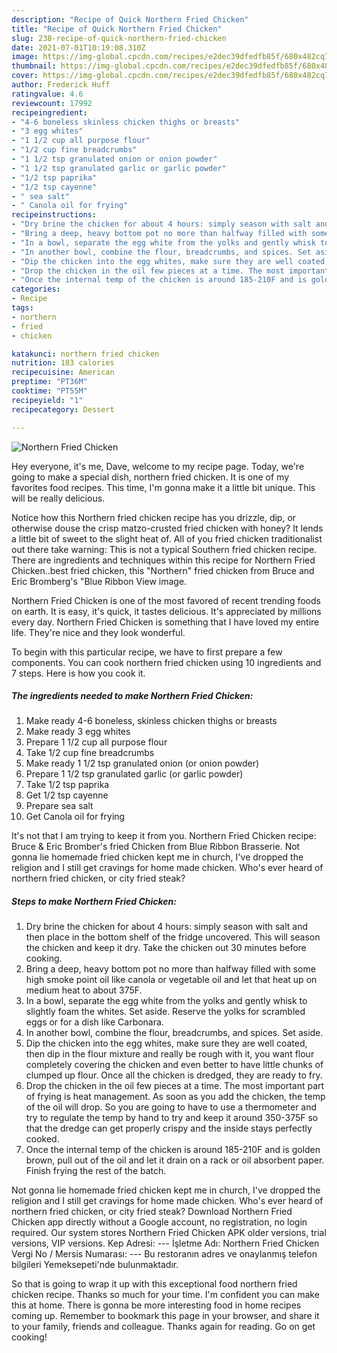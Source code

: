 ```yaml
---
description: "Recipe of Quick Northern Fried Chicken"
title: "Recipe of Quick Northern Fried Chicken"
slug: 238-recipe-of-quick-northern-fried-chicken
date: 2021-07-01T10:19:08.310Z
image: https://img-global.cpcdn.com/recipes/e2dec39dfedfb85f/680x482cq70/northern-fried-chicken-recipe-main-photo.jpg
thumbnail: https://img-global.cpcdn.com/recipes/e2dec39dfedfb85f/680x482cq70/northern-fried-chicken-recipe-main-photo.jpg
cover: https://img-global.cpcdn.com/recipes/e2dec39dfedfb85f/680x482cq70/northern-fried-chicken-recipe-main-photo.jpg
author: Frederick Huff
ratingvalue: 4.6
reviewcount: 17992
recipeingredient:
- "4-6 boneless skinless chicken thighs or breasts"
- "3 egg whites"
- "1 1/2 cup all purpose flour"
- "1/2 cup fine breadcrumbs"
- "1 1/2 tsp granulated onion or onion powder"
- "1 1/2 tsp granulated garlic or garlic powder"
- "1/2 tsp paprika"
- "1/2 tsp cayenne"
- " sea salt"
- " Canola oil for frying"
recipeinstructions:
- "Dry brine the chicken for about 4 hours: simply season with salt and then place in the bottom shelf of the fridge uncovered. This will season the chicken and keep it dry. Take the chicken out 30 minutes before cooking."
- "Bring a deep, heavy bottom pot no more than halfway filled with some high smoke point oil like canola or vegetable oil and let that heat up on medium heat to about 375F."
- "In a bowl, separate the egg white from the yolks and gently whisk to slightly foam the whites. Set aside. Reserve the yolks for scrambled eggs or for a dish like Carbonara."
- "In another bowl, combine the flour, breadcrumbs, and spices. Set aside."
- "Dip the chicken into the egg whites, make sure they are well coated, then dip in the flour mixture and really be rough with it, you want flour completely covering the chicken and even better to have little chunks of clumped up flour. Once all the chicken is dredged, they are ready to fry."
- "Drop the chicken in the oil few pieces at a time. The most important part of frying is heat management. As soon as you add the chicken, the temp of the oil will drop. So you are going to have to use a thermometer and try to regulate the temp by hand to try and keep it around 350-375F so that the dredge can get properly crispy and the inside stays perfectly cooked."
- "Once the internal temp of the chicken is around 185-210F and is golden brown, pull out of the oil and let it drain on a rack or oil absorbent paper. Finish frying the rest of the batch."
categories:
- Recipe
tags:
- northern
- fried
- chicken

katakunci: northern fried chicken 
nutrition: 183 calories
recipecuisine: American
preptime: "PT36M"
cooktime: "PT55M"
recipeyield: "1"
recipecategory: Dessert

---
```



![Northern Fried Chicken](https://img-global.cpcdn.com/recipes/e2dec39dfedfb85f/680x482cq70/northern-fried-chicken-recipe-main-photo.jpg)

Hey everyone, it's me, Dave, welcome to my recipe page. Today, we're going to make a special dish, northern fried chicken. It is one of my favorites food recipes. This time, I'm gonna make it a little bit unique. This will be really delicious.

Notice how this Northern fried chicken recipe has you drizzle, dip, or otherwise douse the crisp matzo-crusted fried chicken with honey? It lends a little bit of sweet to the slight heat of. All of you fried chicken traditionalist out there take warning: This is not a typical Southern fried chicken recipe. There are ingredients and techniques within this recipe for Northern Fried Chicken..best fried chicken, this &#34;Northern&#34; fried chicken from Bruce and Eric Bromberg&#39;s &#34;Blue Ribbon View image.

Northern Fried Chicken is one of the most favored of recent trending foods on earth. It is easy, it's quick, it tastes delicious. It's appreciated by millions every day. Northern Fried Chicken is something that I have loved my entire life. They're nice and they look wonderful.


To begin with this particular recipe, we have to first prepare a few components. You can cook northern fried chicken using 10 ingredients and 7 steps. Here is how you cook it.

<!--inarticleads1-->

##### The ingredients needed to make Northern Fried Chicken:

1. Make ready 4-6 boneless, skinless chicken thighs or breasts
1. Make ready 3 egg whites
1. Prepare 1 1/2 cup all purpose flour
1. Take 1/2 cup fine breadcrumbs
1. Make ready 1 1/2 tsp granulated onion (or onion powder)
1. Prepare 1 1/2 tsp granulated garlic (or garlic powder)
1. Take 1/2 tsp paprika
1. Get 1/2 tsp cayenne
1. Prepare  sea salt
1. Get  Canola oil for frying


It&#39;s not that I am trying to keep it from you. Northern Fried Chicken recipe: Bruce &amp; Eric Bromber&#39;s fried Chicken from Blue Ribbon Brasserie. Not gonna lie homemade fried chicken kept me in church, I&#39;ve dropped the religion and I still get cravings for home made chicken. Who&#39;s ever heard of northern fried chicken, or city fried steak? 

<!--inarticleads2-->

##### Steps to make Northern Fried Chicken:

1. Dry brine the chicken for about 4 hours: simply season with salt and then place in the bottom shelf of the fridge uncovered. This will season the chicken and keep it dry. Take the chicken out 30 minutes before cooking.
1. Bring a deep, heavy bottom pot no more than halfway filled with some high smoke point oil like canola or vegetable oil and let that heat up on medium heat to about 375F.
1. In a bowl, separate the egg white from the yolks and gently whisk to slightly foam the whites. Set aside. Reserve the yolks for scrambled eggs or for a dish like Carbonara.
1. In another bowl, combine the flour, breadcrumbs, and spices. Set aside.
1. Dip the chicken into the egg whites, make sure they are well coated, then dip in the flour mixture and really be rough with it, you want flour completely covering the chicken and even better to have little chunks of clumped up flour. Once all the chicken is dredged, they are ready to fry.
1. Drop the chicken in the oil few pieces at a time. The most important part of frying is heat management. As soon as you add the chicken, the temp of the oil will drop. So you are going to have to use a thermometer and try to regulate the temp by hand to try and keep it around 350-375F so that the dredge can get properly crispy and the inside stays perfectly cooked.
1. Once the internal temp of the chicken is around 185-210F and is golden brown, pull out of the oil and let it drain on a rack or oil absorbent paper. Finish frying the rest of the batch.


Not gonna lie homemade fried chicken kept me in church, I&#39;ve dropped the religion and I still get cravings for home made chicken. Who&#39;s ever heard of northern fried chicken, or city fried steak? Download Northern Fried Chicken app directly without a Google account, no registration, no login required. Our system stores Northern Fried Chicken APK older versions, trial versions, VIP versions. Kep Adresi: --- İşletme Adı: Northern Fried Chicken Vergi No / Mersis Numarası: --- Bu restoranın adres ve onaylanmış telefon bilgileri Yemeksepeti&#39;nde bulunmaktadır. 

So that is going to wrap it up with this exceptional food northern fried chicken recipe. Thanks so much for your time. I'm confident you can make this at home. There is gonna be more interesting food in home recipes coming up. Remember to bookmark this page in your browser, and share it to your family, friends and colleague. Thanks again for reading. Go on get cooking!
